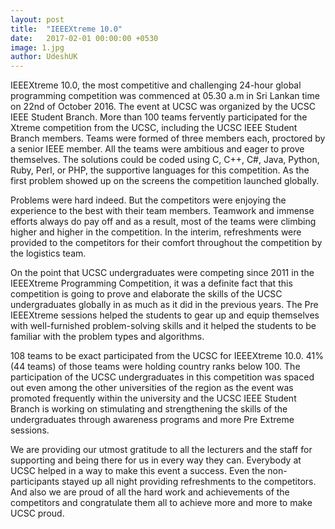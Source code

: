 ```yaml
---
layout: post
title:  "IEEEXtreme 10.0"
date:   2017-02-01 00:00:00 +0530
image: 1.jpg
author: UdeshUK
---
```


IEEEXtreme 10.0, the most competitive and challenging 24-hour global programming competition was commenced at 05.30 a.m in Sri Lankan time on 22nd of October 2016. The event at UCSC was organized by the UCSC IEEE Student Branch. More than 100 teams fervently participated for the Xtreme competition from the UCSC, including the UCSC IEEE Student Branch members. Teams were formed of three members each, proctored by a senior IEEE member. All the teams were ambitious and eager to prove themselves. The solutions could be coded using C, C++, C#, Java, Python, Ruby, Perl, or PHP, the supportive languages for this competition. As the first problem showed up on the screens the competition launched globally.

Problems were hard indeed. But the competitors were enjoying the experience to the best with their team members. Teamwork and immense efforts always do pay off and as a result, most of the teams were climbing higher and higher in the competition. In the interim, refreshments were provided to the competitors for their comfort throughout the competition by the logistics team.

On the point that UCSC undergraduates were competing since 2011 in the IEEEXtreme Programming Competition, it was a definite fact that this competition is going to prove and elaborate the skills of the UCSC undergraduates globally in as much as it did in the previous years. The Pre IEEEXtreme sessions helped the students to gear up and equip themselves with well-furnished problem-solving skills and it helped the students to be familiar with the problem types and algorithms.

108 teams to be exact participated from the UCSC for IEEEXtreme 10.0.  41% (44 teams) of those teams were holding country ranks below 100. The participation of the UCSC undergraduates in this competition was spaced out even among the other universities of the region as the event was promoted frequently within the university and the UCSC IEEE Student Branch is working on stimulating and strengthening the skills of the undergraduates through awareness programs and more Pre Extreme sessions.

We are providing our utmost gratitude to all the lecturers and the staff for supporting and being there for us in every way they can. Everybody at UCSC helped in a way to make this event a success. Even the non-participants stayed up all night providing refreshments to the competitors. And also we are proud of all the hard work and achievements of the competitors and congratulate them all to achieve more and more to make UCSC proud.